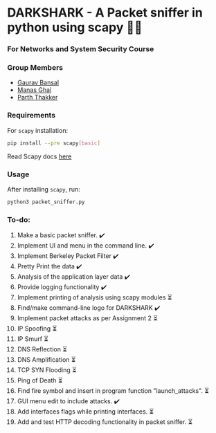 # DARKSHARK - A Packet sniffer in python using scapy :technologist:
### For Networks and System Security Course

### Group Members

* [Gaurav Bansal](https://github.com/GGB-21)
* [Manas Ghai](https://github.com/manas0)
* [Parth Thakker](https://github.com/parthdt)

### Requirements 

For `scapy` installation:
```bash
pip install --pre scapy[basic]
```

Read Scapy docs [here](https://scapy.readthedocs.io/)

### Usage

After installing `scapy`, run:
```bash
python3 packet_sniffer.py
```

### To-do:

1. Make a basic packet sniffer. :heavy_check_mark:
2. Implement UI and menu in the command line. :heavy_check_mark:
3. Implement Berkeley Packet Filter :heavy_check_mark:
4. Pretty Print the data :heavy_check_mark:
5. Analysis of the application layer data :heavy_check_mark:
6. Provide logging functionality :heavy_check_mark:
7. Implement printing of analysis using scapy modules :hourglass_flowing_sand:
8. Find/make command-line logo for DARKSHARK :heavy_check_mark:
9. Implement packet attacks as per Assignment 2 :hourglass_flowing_sand:
10. IP Spoofing :hourglass_flowing_sand:
11. IP Smurf :hourglass_flowing_sand:
12. DNS Reflection :hourglass_flowing_sand:
13. DNS Amplification :hourglass_flowing_sand:
14. TCP SYN Flooding :hourglass_flowing_sand:
15. Ping of Death :hourglass_flowing_sand:
16. Find fire symbol and insert in program function "launch_attacks". :hourglass_flowing_sand:
17. GUI menu edit to include attacks. :heavy_check_mark:
18. Add interfaces flags while printing interfaces. :hourglass_flowing_sand:
19. Add and test HTTP decoding functionality in packet sniffer. :hourglass_flowing_sand:
